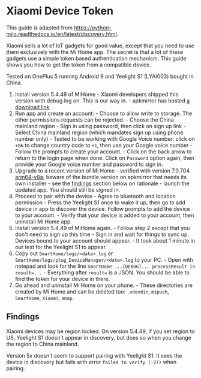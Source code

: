 Xiaomi Device Token
===================
This guide is adapted from https://python-miio.readthedocs.io/en/latest/discovery.html.

Xiaomi sells a lot of IoT gadgets for good value, except that you need to use them exclusively with the Mi Home app. The secret is that a lot of 
these gadgets use a simple token based authentication mechanism. This guide shows you how to get the token from a compatible device.

Tested on OnePlus 5 running Android 9 and Yeelight S1 (LYAI003) bought in China.

  1. Install version 5.4.49 of MiHome
    - Xiaomi developers shipped this version with debug log on. This is our way in.
    - apkmirror has hosted [a download link](https://apkmirror.com/apk/xiaomi-inc/mihome/mihome-5-4-49-release/mi-home-5-4-49-android-apk-download)
  2. Run app and create an account:
    - Choose to allow write to storage. The other permissions requests can be rejected.
    - Choose the China mainland region
    - Sign in using password, then click on sign up link
    - Select China mainland region (which mandates sign up using phone number only)
    - Tested to be working with Google Voice number: click on `+86` to change country code to `+1`, then use your Google voice number
    - Follow the prompts to create your account.
    - Click on the back arrow to return to the login page when done. Click on `Password` option again, then provide your Google voice number and password to sign in.
  3. Upgrade to a recent version of Mi Home
    - verified with version 7.0.704 [arm64-v8a](https://apkmirror.com/apk/xiaomi-inc/mihome/mihome-7-0-704-release/mi-home-7-0-704-2-android-apk-download); beware of the bundle version on apkmirror that needs its own installer
    - see the [findings](#findings) section below on rationale
    - launch the updated app. You should still be signed in.
  4. Proceed to pair with the device
    - Agree to bluetooth and location permission
    - Press the Yeelight S1 once to wake it up, then go to add device in app to discover the device. Follow prompts to add the device to your account.
    - Verify that your device is added to your account, then uninstall Mi Home app.
  5. Install version 5.4.49 of MiHome again.
    - Follow step 2 except that you don't need to sign up this time
    - Sign in and wait for things to sync up. Devices bound to your account should appear.
    - It took about 1 minute in our test for the Yeelight S1 to appear.
  6. Copy out `SmartHome/logs/<date>.log` or `SmartHome/logs/plug_DeviceManager/<date>.log` to your PC.
    - Open with notepad and look for the line `SmartHome ...[DEBUG]... processResult in result=...`
    - Everything after `result=` is a JSON. You should be able to find the token for your device in there.
  7. Go ahead and uninstall Mi Home on your phone.
    - These directories are created by Mi Home and can be deleted too: `.vdevdir`, `mipush`, `SmartHome`, `Xiaomi`, `amap`.


Findings
--------
Xiaomi devices may be region locked. On version 5.4.49, if you set region to US, Yeelight S1 doesn't appear in discovery, but does so when you change the region to China mainland.

Version 5x doesn't seem to support pairing with Yeelight S1. It sees the device in discovery but fails with error `failed to verify (-27)` when pairing.
